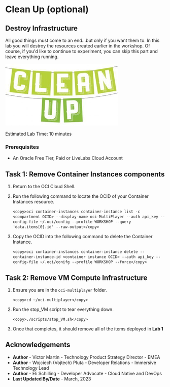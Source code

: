 # Clean Up (optional)

## Destroy Infrastructure

All good things must come to an end...but only if you want them to. In this lab you will destroy the resources created earlier in the workshop. Of course, if you'd like to continue to experiment, you can skip this part and leave everything running.


![Cleanup](images/CleanUp.jpg)


Estimated Lab Time: 10 minutes

### Prerequisites

* An Oracle Free Tier, Paid or LiveLabs Cloud Account


## Task 1: Remove Container Instances components

1. Return to the OCI Cloud Shell.

2. Run the following command to locate the OCID of your Container Instances resource.

    ```
    <copy>oci container-instances container-instance list -c <compartment OCID> --display-name oci-MultiPlayer --auth api_key --config-file ~/.oci/config --profile WORKSHOP --query 'data.items[0].id' --raw-output</copy>
    ```

3. Copy the OCID into the following command to delete the Container Instance.

    ```
    <copy>oci container-instances container-instance delete --container-instance-id <container instance OCID> --auth api_key --config-file ~/.oci/conifg --profile WORKSHOP --force</copy>
    ```


## Task 2: Remove VM Compute Infrastructure

1. Ensure you are in the `oci-multiplayer` folder.

    ```
    <copy>cd ~/oci-multiplayer</copy>
    ```

2. Run the stop_VM script to tear everything down.

    ```
    <copy>./scripts/stop_VM.sh</copy>
    ```

3. Once that completes, it should remove all of the items deployed in **Lab 1**


## Acknowledgements

* **Author** - Victor Martin - Technology Product Strategy Director - EMEA
* **Author** - Wojciech (Vojtech) Pluta - Developer Relations - Immersive Technology Lead
* **Author** - Eli Schilling - Developer Advocate - Cloud Native and DevOps
* **Last Updated By/Date** - March, 2023

